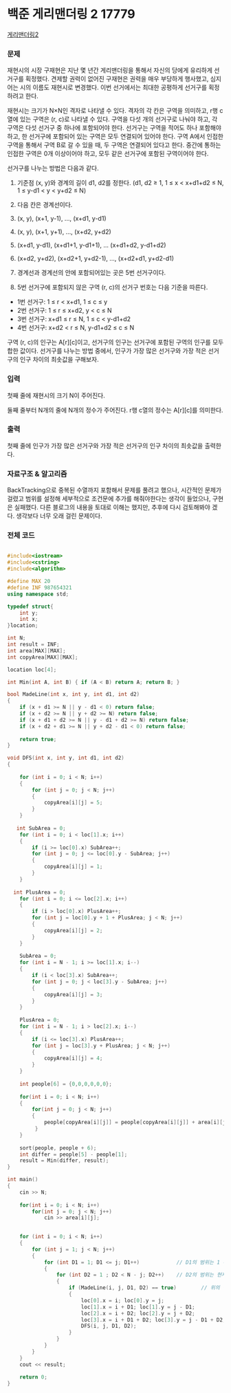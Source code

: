 # 백준 게리맨더링 2 17779
[게리맨더링2](https://www.acmicpc.net/problem/17779)

### 문제
재현시의 시장 구재현은 지난 몇 년간 게리맨더링을 통해서 자신의 당에게 유리하게 선거구를 획정했다. 견제할 권력이 없어진 구재현은 권력을 매우 부당하게 행사했고, 심지어는 시의 이름도 재현시로 변경했다. 이번 선거에서는 최대한 공평하게 선거구를 획정하려고 한다.

재현시는 크기가 N×N인 격자로 나타낼 수 있다. 격자의 각 칸은 구역을 의미하고, r행 c열에 있는 구역은 (r, c)로 나타낼 수 있다. 구역을 다섯 개의 선거구로 나눠야 하고, 각 구역은 다섯 선거구 중 하나에 포함되어야 한다. 선거구는 구역을 적어도 하나 포함해야 하고, 한 선거구에 포함되어 있는 구역은 모두 연결되어 있어야 한다. 구역 A에서 인접한 구역을 통해서 구역 B로 갈 수 있을 때, 두 구역은 연결되어 있다고 한다. 중간에 통하는 인접한 구역은 0개 이상이어야 하고, 모두 같은 선거구에 포함된 구역이어야 한다.

선거구를 나누는 방법은 다음과 같다.

1. 기준점 (x, y)와 경계의 길이 d1, d2를 정한다. (d1, d2 ≥ 1, 1 ≤ x < x+d1+d2 ≤ N, 1 ≤ y-d1 < y < y+d2 ≤ N)

2. 다음 칸은 경계선이다.
  1. (x, y), (x+1, y-1), ..., (x+d1, y-d1)
  2. (x, y), (x+1, y+1), ..., (x+d2, y+d2)
  3. (x+d1, y-d1), (x+d1+1, y-d1+1), ... (x+d1+d2, y-d1+d2)
  4. (x+d2, y+d2), (x+d2+1, y+d2-1), ..., (x+d2+d1, y+d2-d1)

3. 경계선과 경계선의 안에 포함되어있는 곳은 5번 선거구이다.
4. 5번 선거구에 포함되지 않은 구역 (r, c)의 선거구 번호는 다음 기준을 따른다.
  * 1번 선거구: 1 ≤ r < x+d1, 1 ≤ c ≤ y
  * 2번 선거구: 1 ≤ r ≤ x+d2, y < c ≤ N
  * 3번 선거구: x+d1 ≤ r ≤ N, 1 ≤ c < y-d1+d2
  * 4번 선거구: x+d2 < r ≤ N, y-d1+d2 ≤ c ≤ N

구역 (r, c)의 인구는 A[r][c]이고, 선거구의 인구는 선거구에 포함된 구역의 인구를 모두 합한 값이다. 선거구를 나누는 방법 중에서, 인구가 가장 많은 선거구와 가장 적은 선거구의 인구 차이의 최솟값을 구해보자.

### 입력

첫째 줄에 재현시의 크기 N이 주어진다.

둘째 줄부터 N개의 줄에 N개의 정수가 주어진다. r행 c열의 정수는 A[r][c]를 의미한다.

### 출력

첫째 줄에 인구가 가장 많은 선거구와 가장 적은 선거구의 인구 차이의 최솟값을 출력한다.

### 자료구조 & 알고리즘

BackTracking으로 중복된 수열까지 포함해서 문제를 풀려고 했으나, 시간적인 문제가 걸렸고
범위를 설정해 세부적으로 조건문에 추가를 해줘야한다는 생각이 들었으나, 구현은 실패했다.
다른 블로그의 내용을 토대로 이해는 했지만, 추후에 다시 검토해봐야 겠다. 생각보다 너무 오래 걸린 문제이다.


### 전체 코드


```c++

#include<iostream>
#include<cstring>
#include<algorithm>

#define MAX 20
#define INF 987654321
using namespace std;

typedef struct{
	int y;
	int x;
}location;

int N;
int result = INF;
int area[MAX][MAX];
int copyArea[MAX][MAX];

location loc[4];

int Min(int A, int B) { if (A < B) return A; return B; }

bool MadeLine(int x, int y, int d1, int d2)
{
	if (x + d1 >= N || y - d1 < 0) return false;
    if (x + d2 >= N || y + d2 >= N) return false;
    if (x + d1 + d2 >= N || y - d1 + d2 >= N) return false;
    if (x + d2 + d1 >= N || y + d2 - d1 < 0) return false;
 
    return true;
}

void DFS(int x, int y, int d1, int d2)
{
	
	for (int i = 0; i < N; i++)
    {
        for (int j = 0; j < N; j++)
        {
            copyArea[i][j] = 5;
        }
    }
 
   int SubArea = 0;
    for (int i = 0; i < loc[1].x; i++)
    {
        if (i >= loc[0].x) SubArea++;
        for (int j = 0; j <= loc[0].y - SubArea; j++)
        {
            copyArea[i][j] = 1;
        }
    }
 
  int PlusArea = 0;
    for (int i = 0; i <= loc[2].x; i++)
    {
        if (i > loc[0].x) PlusArea++;
        for (int j = loc[0].y + 1 + PlusArea; j < N; j++)
        {
            copyArea[i][j] = 2;
        }
    } 
 
    SubArea = 0;
    for (int i = N - 1; i >= loc[1].x; i--)
    {
        if (i < loc[3].x) SubArea++;
        for (int j = 0; j < loc[3].y - SubArea; j++)
        {
            copyArea[i][j] = 3;
        }
    }
 
    PlusArea = 0;
    for (int i = N - 1; i > loc[2].x; i--)
    {
        if (i <= loc[3].x) PlusArea++;
        for (int j = loc[3].y + PlusArea; j < N; j++)
        {
            copyArea[i][j] = 4;
        }
    }
    
    int people[6] = {0,0,0,0,0,0};
 	
 	for(int i = 0; i < N; i++)
 	{
 		for(int j = 0; j < N; j++)
 		{
 			people[copyArea[i][j]] = people[copyArea[i][j]] + area[i][j];
		 }
	}
	
	sort(people, people + 6);
	int differ = people[5] - people[1];
	result = Min(differ, result);
}

int main()
{
	cin >> N;
	
	for(int i = 0; i < N; i++)
		for(int j = 0; j < N; j++)
			cin >> area[i][j];

	
    for (int i = 0; i < N; i++)
    {
        for (int j = 1; j < N; j++)
        {
            for (int D1 = 1; D1 <= j; D1++)            // D1의 범위는 1 부터 현재 y좌표 까지 
            {
                for (int D2 = 1 ; D2 < N - j; D2++)    // D2의 범위는 현재 y좌표부터 맵의 가로길이 끝까지 남은 칸수
                {
                    if (MadeLine(i, j, D1, D2) == true)        // 위의 범위만으로 무조건 선거구를 그릴 수 없기 때문에 선거구를 그릴 수 있는지 체크하는 함수.
                    {
                        loc[0].x = i; loc[0].y = j;
                        loc[1].x = i + D1; loc[1].y = j - D1;
                        loc[2].x = i + D2; loc[2].y = j + D2;
                        loc[3].x = i + D1 + D2; loc[3].y = j - D1 + D2;
                        DFS(i, j, D1, D2);
                    }
                }
            }
        }
    }
	cout << result;
	
	return 0;
}


```
